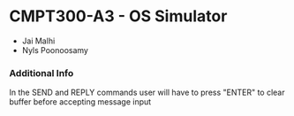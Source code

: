 # CMPT300-A3 - OS Simulator

-  Jai Malhi
-  Nyls Poonoosamy

### Additional Info

In the SEND and REPLY commands user will have to press "ENTER" to clear buffer before accepting message input
